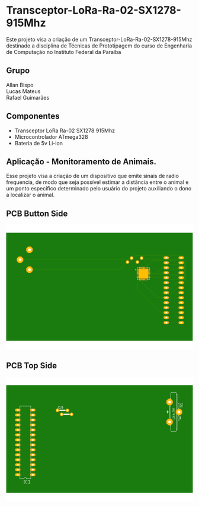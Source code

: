 # Transceptor-LoRa-Ra-02-SX1278-915Mhz

Este projeto visa a criação de um Transceptor-LoRa-Ra-02-SX1278-915Mhz destinado a disciplina de Técnicas de Prototipagem do curso de Engenharia de Computação no Instituto Federal da Paraíba

## Grupo

  Allan Bispo <br />
  Lucas Mateus <br />
  Rafael Guimarães <br />
  
## Componentes

- Transceptor LoRa Ra-02 SX1278 915Mhz
- Microcontrolador ATmega328
- Bateria de 5v Li-ion

## Aplicação - Monitoramento de Animais. 

Esse projeto visa a criação de um dispositivo que emite sinais de radio frequencia, de modo que seja possível estimar a distância entre o animal e um ponto específico determinado pelo usuário do projeto auxiliando o dono a localizar o animal.  


## PCB Button Side 
![PCB Button Side](https://github.com/rafaelfigueredog/Transceptor-LoRa-Ra-02-SX1278-915Mhz/blob/main/pcb/Projeto%20Lora_BOTTOM.png)

## PCB Top Side
![PCB Button Side](https://github.com/rafaelfigueredog/Transceptor-LoRa-Ra-02-SX1278-915Mhz/blob/main/pcb/Projeto%20Lora_TOP.png)

